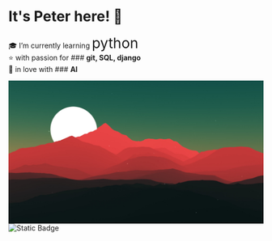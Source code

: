 # It's Peter here! 👋
🎓 I’m currently learning <span style="font-size: 2em;">python</span>  
⭐ with passion for ### **git, SQL, django**  
🍪 in love with ### **AI**  

<img src="https://github.com/Ninja2EatYa/Ninja2EatYa/blob/main/wallpaperflare.com_wallpaper%20(10).jpg" align=right>

<img alt="Static Badge" src="https://img.shields.io/badge/Ninja2EatYa-Python-yellow?logo=codingninjas&logoColor=white">

